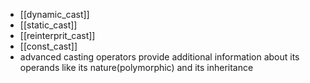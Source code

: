 - [[dynamic_cast]]
- [[static_cast]]
- [[reinterprit_cast]]
- [[const_cast]]
- advanced casting operators provide additional information about its operands like its nature(polymorphic) and its inheritance